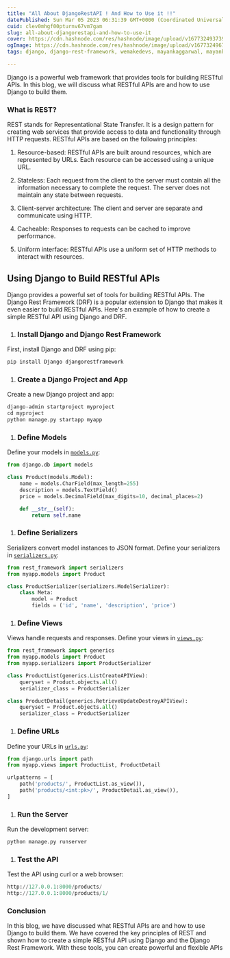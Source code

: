 ```yaml
---
title: "All About DjangoRestAPI ! And How to Use it !!"
datePublished: Sun Mar 05 2023 06:31:39 GMT+0000 (Coordinated Universal Time)
cuid: clev0mhgf00pturnv67vm7gam
slug: all-about-djangorestapi-and-how-to-use-it
cover: https://cdn.hashnode.com/res/hashnode/image/upload/v1677324937393/d9df9985-f936-4780-8883-d22d9bff566b.png
ogImage: https://cdn.hashnode.com/res/hashnode/image/upload/v1677324967175/b5f37e5b-b0ac-4c4c-93f0-8a897cdb6915.png
tags: django, django-rest-framework, wemakedevs, mayankaggarwal, mayank

---
```


Django is a powerful web framework that provides tools for building RESTful APIs. In this blog, we will discuss what RESTful APIs are and how to use Django to build them.

### What is REST?

REST stands for Representational State Transfer. It is a design pattern for creating web services that provide access to data and functionality through HTTP requests. RESTful APIs are based on the following principles:

1. Resource-based: RESTful APIs are built around resources, which are represented by URLs. Each resource can be accessed using a unique URL.
    
2. Stateless: Each request from the client to the server must contain all the information necessary to complete the request. The server does not maintain any state between requests.
    
3. Client-server architecture: The client and server are separate and communicate using HTTP.
    
4. Cacheable: Responses to requests can be cached to improve performance.
    
5. Uniform interface: RESTful APIs use a uniform set of HTTP methods to interact with resources.
    

## Using Django to Build RESTful APIs

Django provides a powerful set of tools for building RESTful APIs. The Django Rest Framework (DRF) is a popular extension to Django that makes it even easier to build RESTful APIs. Here's an example of how to create a simple RESTful API using Django and DRF.

1. ### Install Django and Django Rest Framework
    

First, install Django and DRF using pip:

```python
pip install Django djangorestframework
```

1. ### Create a Django Project and App
    

Create a new Django project and app:

```python
django-admin startproject myproject
cd myproject
python manage.py startapp myapp
```

1. ### Define Models
    

Define your models in [`models.py`](http://models.py):

```python
from django.db import models

class Product(models.Model):
    name = models.CharField(max_length=255)
    description = models.TextField()
    price = models.DecimalField(max_digits=10, decimal_places=2)

    def __str__(self):
        return self.name
```

1. ### Define Serializers
    

Serializers convert model instances to JSON format. Define your serializers in [`serializers.py`](http://serializers.py):

```python
from rest_framework import serializers
from myapp.models import Product

class ProductSerializer(serializers.ModelSerializer):
    class Meta:
        model = Product
        fields = ('id', 'name', 'description', 'price')
```

1. ### Define Views
    

Views handle requests and responses. Define your views in [`views.py`](http://views.py):

```python
from rest_framework import generics
from myapp.models import Product
from myapp.serializers import ProductSerializer

class ProductList(generics.ListCreateAPIView):
    queryset = Product.objects.all()
    serializer_class = ProductSerializer

class ProductDetail(generics.RetrieveUpdateDestroyAPIView):
    queryset = Product.objects.all()
    serializer_class = ProductSerializer
```

1. ### Define URLs
    

Define your URLs in [`urls.py`](http://urls.py):

```python
from django.urls import path
from myapp.views import ProductList, ProductDetail

urlpatterns = [
    path('products/', ProductList.as_view()),
    path('products/<int:pk>/', ProductDetail.as_view()),
]
```

1. ### Run the Server
    

Run the development server:

```python
python manage.py runserver
```

1. ### Test the API
    

Test the API using curl or a web browser:

```python
http://127.0.0.1:8000/products/
http://127.0.0.1:8000/products/1/
```

### Conclusion

In this blog, we have discussed what RESTful APIs are and how to use Django to build them. We have covered the key principles of REST and shown how to create a simple RESTful API using Django and the Django Rest Framework. With these tools, you can create powerful and flexible APIs